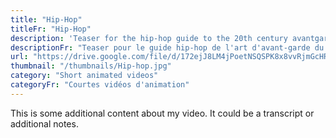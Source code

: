 ```yaml
---
title: "Hip-Hop"
titleFr: "Hip-Hop"
description: 'Teaser for the hip-hop guide to the 20th century avantgarde art.'
descriptionFr: "Teaser pour le guide hip-hop de l'art d'avant-garde du 20e siècle."
url: "https://drive.google.com/file/d/172ejJ8LM4jPoetNSQSPK8x8vvRjmGcHR/preview"
thumbnail: "/thumbnails/Hip-hop.jpg"
category: "Short animated videos"
categoryFr: "Courtes vidéos d'animation"
---
```


This is some additional content about my video. It could be a transcript or additional notes.